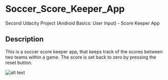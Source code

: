 # Soccer_Score_Keeper_App
Second Udacity Project (Android Basics: User Input) - Score Keeper App


## Description
This is a soccer score keeper app, that keeps track of the scores between two teams within a game. The score is set back to zero by pressing the reset button.


![alt text](https://user-images.githubusercontent.com/36802522/53195239-1dbb7080-35ca-11e9-9681-02ac339416a7.png)
